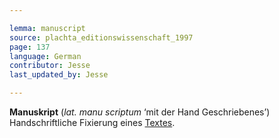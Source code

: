 ```yaml
---

lemma: manuscript
source: plachta_editionswissenschaft_1997
page: 137
language: German
contributor: Jesse
last_updated_by: Jesse

---
```

**Manuskript** (_lat. manu scriptum_ ‘mit der Hand Geschriebenes’) Handschriftliche Fixierung eines [Textes](text.html).
